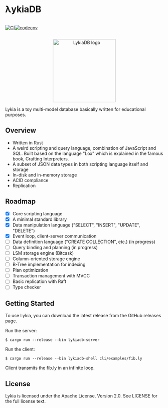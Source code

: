 # λykiaDB
<div style="display: flex;">
<div>

[![CI](https://github.com/lykia-rs/lykiadb/actions/workflows/ci.yml/badge.svg?branch=main)](https://github.com/lykia-rs/lykiadb/actions/workflows/ci.yml)

</div>
<div>

[![codecov](https://codecov.io/gh/lykia-rs/lykiadb/graph/badge.svg?token=DGIK7BE3K1)](https://codecov.io/gh/lykia-rs/lykiadb)

</div>
</div>

<p align="center">
    <img alt="LykiaDB logo" height="200" src="https://vcankeklik.com/assets/img/logo.svg?v=051223">
</p>


Lykia is a toy multi-model database basically written for educational purposes.

## Overview
- Written in Rust
- A weird scripting and query language, combination of JavaScript and SQL. Built based on the language "Lox" which is explained in the famous book, Crafting Interpreters.
- A subset of JSON data types in both scripting language itself and storage
- In-disk and in-memory storage
- ACID compliance
- Replication

## Roadmap

- [x] Core scripting language
- [x] A minimal standard library
- [x] Data manipulation language ("SELECT", "INSERT", "UPDATE", "DELETE")
- [x] Event loop, client-server communication
- [ ] Data definition language ("CREATE COLLECTION", etc.) (in progress)
- [ ] Query binding and planning (in progress)
- [ ] LSM storage engine (Bitcask)
- [ ] Column-oriented storage engine
- [ ] B-Tree implementation for indexing
- [ ] Plan optimization
- [ ] Transaction management with MVCC
- [ ] Basic replication with Raft
- [ ] Type checker

## Getting Started
To use Lykia, you can download the latest release from the GitHub releases page.

Run the server:

```shell
$ cargo run --release --bin lykiadb-server
```
Run the client:

```shell 
$ cargo run --release --bin lykiadb-shell cli/examples/fib.ly
```

Client transmits the fib.ly in an infinite loop.

## License
Lykia is licensed under the Apache License, Version 2.0. See LICENSE for the full license text.